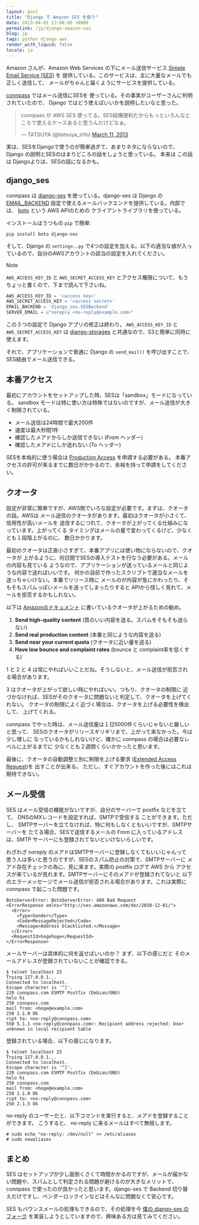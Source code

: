```yaml
---
layout: post
title: "Django で Amazon SES を使う"
date: 2013-04-01 13:00:00 +0000
permalink: /jp/django-amazon-ses
blog: jp
tags: python django aws
render_with_liquid: false
locale: ja
---
```


Amazon さんが、Amazon Web Services の下にメール送信サービス [Simple Email Service
(SES)](http://aws.amazon.com/jp/ses/) を
提供している。このサービスは、主に大量なメールでも正しく送信して、
メールがちゃんと届くようにサービスを提供している。

[connpass](http://connpass.com/) ではメール送信にSESを
使っている。その事実がユーザーさんに判明されていたので、
Django ではどう使えばいいかを説明したいなと思った。

<blockquote class="twitter-tweet" data-partner="tweetdeck"><p>connpass が AWS SES 使ってる。SES結構便利だからもっといろんなところで使えるケースあると思うんだけどなぁ。</p>&mdash; TATSUYA (@tatsuya_info) <a href="https://twitter.com/tatsuya_info/status/311118030593720320">March 11, 2013</a></blockquote>

実は、SESをDjangoで使うのが簡単過ぎて、あまりネタにならないので、 Django の説明とSESのはまりどころの話をしょうと思っている。
本来は この話は Djangoよりは、SESの話になるかも。

## django_ses

connpass は [django-ses](https://github.com/hmarr/django_ses/)
を使っている。django-ses は Django の
[EMAIL_BACKEND](https://docs.djangoproject.com/en/1.5/ref/settings/#email-backend)
設定で使えるメールバックエンドを提供している。内部では、
[boto](http://docs.pythonboto.org/en/latest/) という AWS APIのための
クライアントライブラリを使っている。

インストールはうつもの `pip` で簡単:

```shell
pip install boto django-ses
```

そして、Django の `settings..py`
で4つの設定を加える。以下の適当な値が入っているので、自分のAWSアカウントの該当の設定を入れてください。

<div class="note">

<div class="title">

Note

</div>

`AWS_ACCESS_KEY_ID` と `AWS_SECRET_ACCESS_KEY`
とアクセス権限について、もうちょっと書くので、下まで読んで下さいね。

</div>

```python
AWS_ACCESS_KEY_ID = '<access key>'
AWS_SECRET_ACCESS_KEY = '<access secret>'
EMAIL_BACKEND = 'django_ses.SESBackend'
SERVER_EMAIL = u"noreply <no-reply@example.com>"
```

この３つの設定で Django アプリの修正は終わり。 `AWS_ACCESS_KEY_ID` と
`AWS_SECRET_ACCESS_KEY` は
[django-storages](http://django-storages.readthedocs.org/en/latest/)
と共通なので、S3と簡単に同時に使えます。

それで、アプリケーションで普通に Django の `send_mail()` を呼び出すことで、SES経由でメール送信できる。

## 本番アクセス

最初にアカウントをセットアップした時、SESは「sandbox」モードになっている。 sandbox
モードは特に使い方は特殊ではないのですが、メール送信が大きく制限されている。

- メール送信は24時間で最大200件
- 速度は最大秒間1件
- 確認したメアドからしか送信できない (From ヘッダー)
- 確認したメアドにしか送れない (To ヘッダー)

SESを本格的に使う場合は [Production
Access](http://docs.aws.amazon.com/ses/latest/DeveloperGuide/request-production-access.html)
を申請する必要がある。 本番アクセスの許可が来るまでに数日がかかるので、余裕を持って申請をしてください。

## クオータ

設定が非常に簡単ですが、AWS側でいろな設定が必要です。まずは、クオータの話。AWSは
メール送信のクオータがあります。最初はクオータが小さくて、信用性が高いメールを
送信するにつれて、クオータが上がってくる仕組みになっています。上がってくる
タイミングはメールの量で変わってくるけど、少なくとも１段階上がるのに、
数日かかります。

最初のクオータは正直小さすぎて、本番アプリには使い物にならないので、クオータが
上がるように、何日間でSESの導入テストを行なう必要がある。メールの内容も見ている
ようなので、アプリケーションが送っているメールと同じような内容で送ればいいです。
何かの自前で作ったスクリプトで適当なメールを送っちゃいけない。本番でリリース時に
メールのが内容が急にかわったり、そもそもスパムっぽいメールを送ってしまったりすると APIから怪しく見れて、メールを拒否するかもしれない。

以下は [Amazonのドキュメント](http://docs.aws.amazon.com/ses/latest/DeveloperGuide/increase-sending-limits.html)
に書いているクオータが上がるための勧め。

1. **Send high-quality content** (質のいい内容を送る。スパムをそもそも送らない)
2. **Send real production content** (本番と同じような内容を送る)
3. **Send near your current quota** (クオータに近い量を送る)
4. **Have low bounce and complaint rates** (bounce と complaint率を低くする)

1 と 2 と 4 は常にやればいいことだね。そうしないと、メール送信が拒否される場合があります。

3 はクオータが上がって欲しい時にやればいい。つもり、クオータの制限に
近づかなければ、SESがそのクオータに問題ないと判定して、クオータを上げてくれない。
クオータの制限によく近づく場合は、クオータを上げる必要性を検出して、 上げてくれる。

connpass でやった時は、メール送信量は１日5000件くらいじゃないと厳しいと思って、
SESのクオータがリリースギリギリまで、上がって来なかった。今は少し増しに
なっているかもしれないけど、確かに connpass の場合は必要なレベルに上がるまでに 少なくとも２週間くらいかかったと思います。

最後に、クオータの自動調整と別に制限を上げる要求 ([Extended Access
Request](http://docs.aws.amazon.com/ses/latest/DeveloperGuide/submit-extended-access-request.html))を
出すことが出来る。 ただし、すぐアカウントを作った後にはこれは期待できない。

## メール受信

SES はメール受信の機能がないですが、自分のサーバーで postfix などを立てて、 DNSのMXレコードを設定すれば、SMTPで受信する
ことができます。ただし、 SMTPサーバーを立てなければ、特に何もしなくともいいですが、SMTPサーバーを
たてる場合、SESで送信するメールの From に入っているアドレスは、SMTP
サーバーにも登録されてないといけないらしいです。

わざわざ noreply のメアドはSMTPサーバーに登録しなくてもいいじゃんって
思う人は多いと思うのですが、SESのスパム防止の対策で、SMTPサーバーに
メアド存在チェックの為に、見に来ます。実際の postfix ログで AWS から
アクセスが来ているが見れます。SMTPサーバーにそのメアドが登録されてないと
以下のエラーメッセージでメール送信が拒否される場合があります。これは実際に connpass で起こった問題です。

```text
BotoServerError: BotoServerError: 400 Bad Request
<ErrorResponse xmlns="http://ses.amazonaws.com/doc/2010-12-01/">
  <Error>
    <Type>Sender</Type>
    <Code>MessageRejected</Code>
    <Message>Address blacklisted.</Message>
  </Error>
  <RequestId>hogehoge</RequestId>
</ErrorResponse>
```

メールサーバーは具体的に何を返せばいいのか？ まず、以下の感じだと そのメールアドレスが登録されていないことが確認できる。

```shell
$ telnet localhost 25
Trying 127.0.0.1...
Connected to localhost.
Escape character is '^]'.
220 connpass.com ESMTP Postfix (Debian/GNU)
helo hi
250 connpass.com
mail from: <hoge@example.com>
250 2.1.0 Ok
rcpt to: <no-reply@connpass.com>
550 5.1.1 <no-reply@connpass.com>: Recipient address rejected: User unknown in local recipient table
```

登録されている場合、以下の感じになります。

```shell
$ telnet localhost 25
Trying 127.0.0.1...
Connected to localhost.
Escape character is '^]'.
220 connpass.com ESMTP Postfix (Debian/GNU)
helo hi
250 connpass.com
mail from: <hoge@example.com>
250 2.1.0 Ok
rcpt to: <no-reply@connpass.com>
250 2.1.5 Ok
```

no-reply のユーザーだと、以下コマンドを実行すると、メアドを登録することができます。 こうすると、 no-reply
に来るメールはすべて無視します。

```shell
# sudo echo "no-reply: /dev/null" >> /etc/aliases
# sudo newaliases
```

## まとめ

SES
はセットアップが少し面倒くさくて時間かかるのですが、メールが届かない問題や、スパムとして判定される問題が避けるのが大きなメリットで、connpass
で使ったのが良かったと思います。django-ses で Backend
切り替えだけですし、ベンダーロックインなどはそんなに問題なくて安心です。

SES もバウンスメールの処理もできるので、その処理を今 [僕の django-ses
のフォーク](https://github.com/IanLewis/django-ses/compare/master...bounce_notifications)
を実装しようとしていますので、興味ある方は見てみてください。
